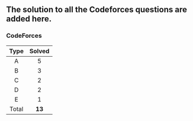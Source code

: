 ## The solution to all the Codeforces questions are added here.


### CodeForces

| Type   | Solved |
|:------:|:------:|
| A      |    5   |
| B      |    3   |
| C      |    2   |
| D      |    2   |
| E      |    1   |
| Total  | **13** |

